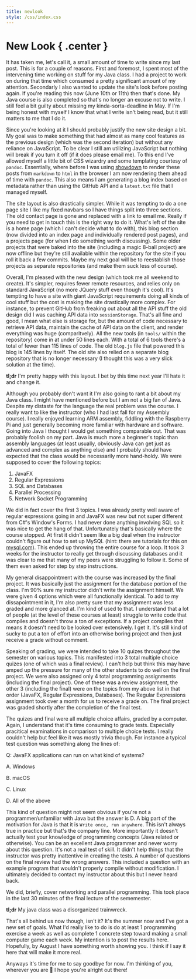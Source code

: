 ```yaml
---
title: newlook
style: /css/index.css
---
```


# New Look { .center }

It has taken me, let's call it, a small amount of time to write since my last post. This is for a couple of reasons. First and foremost, I spent most of the intervening time working on stuff for my Java class. I had a project to work on during that time which consumed a pretty significant amount of my attention. Secondarly I also wanted to update the site's look before posting again. If you're reading this now (June 10th or 11th) then that's done. My Java course is also completed so that's no longer an excuse not to write. I still feel a bit guilty about missing my kinda-sorta-deadline in May. If I'm being honest with myself I know that what I write isn't being read, but it still matters to me that I do it.

Since you're looking at it I should probably justify the new site design a bit. My goal was to make something that had almost as many cool features as the previous design (which was the second iteration) but without any reliance on JavaScript. To be clear I still am utilizing JavaScript but nothing will break if you turn it off (if it does please email me). To this end I've allowed myself a little bit of CSS wizardry and some templating courtesy of `pandoc`. Essentially, where before I was using [showdown](https://github.com/showdownjs/showdown) to render these posts from `markdown` to `html` in the browser I am now rendering them ahead of time with `pandoc`. This also means I am generating a blog index based on metadata rather than using the GitHub API and a `latest.txt` file that I managed myself.

The site layout is also drastically simpler. While it was tempting to do a one page site I like my fixed navbars so I have things split into three sections. The old contact page is gone and replaced with a link to email me. Really if you need to get in touch this is the right way to do it. What's left of the site is a home page (which I can't decide what to do with), this blog section (now divided into an index page and individually rendered post pages), and a projects page (for when I do something worth discussing). Some older projects that were baked into the site (including a magic 8-ball project) are now offline but they're still available within the repository for the site if you roll it back a few commits. Maybe my next goal will be to reestablish those projects as separate repositories (and make them suck less of course).

Overall, I'm pleased with the new design (which took me all weekend to create). It's simpler, requires fewer remote resources, and relies only on standard JavaScript (no more JQuery stuff even though it's cool). It's tempting to have a site with giant JavaScript requirements doing all kinds of cool stuff but the cost is making the site drastically more complex. For instance, to prevent GitHub from freaking out about all the API stuff the old design did I was caching API data into `sessionStorage`. That's all fine and good, I mean what else is storage for, but the amount of code necessary to retrieve API data, maintain the cache of API data on the client, and render everything was huge (comparitvely). All the new tools (in `tools/` within the repository) come in at under 50 lines each. With a total of 6 tools there's a total of fewer than 115 lines of code. The old `blog.js` file that powered this blog is 145 lines by itself. The old site also relied on a separate blog repository that is no longer necessary (I thought this was a very slick solution at the time).

**tl;dr** I'm pretty happy with this layout. I bet by this time next year I'll hate it and change it.

Although you probably don't want it I'm also going to rant a bit about my Java class. I might have mentioned before but I am not a big fan of Java. Despite my distaste for the language the real problem was the course. I really want to like the instructor (who I had last fall for my Assembly course). I really enjoyed learning ARM assembly, fiddling with the Raspberry Pi and just generally becoming more familiar with hardware and software. Going into Java I thought I would get something comparable out. That was probably foolish on my part. Java is much more a beginner's topic than assembly languages (at least usually, obviously Java can get just as advanced and complex as anything else) and I probably should have expected that the class would be necessarily more hand-holdy. We were supposed to cover the following topics:

1. JavaFX
2. Regular Expressions
3. SQL and Databases
4. Parallel Processing
5. Network Socket Programming

We did in fact cover the first 3 topics. I was already pretty well aware of regular expressions going in and JavaFX was new but not super different from C#'s Window's Forms. I had never done anything involving SQL so it was nice to get the hang of that. Unfortunately that's basically where the course stopped. At first it didn't seem like a big deal when the instructor couldn't figure out how to set up MySQL (hint: there are tutorials for this on [mysql.com](https://www.mysql.com/)). This ended up throwing the entire course for a loop. It took 3 weeks for the instructor to really get through discussing databases and it was clear to me that many of my peers were struggling to follow it. Some of them even asked for step by step instructions.

My general disappointment with the course was increased by the final project. It was basically just the assignment for the database portion of the class. I'm 90% sure my instructor didn't write the assignment himself. We were given 4 options which were all functionally identical. To add to my dissapointment in it, I'm also pretty sure that my assignment was less graded and more glanced at. I'm kind of used to that. I understand that a lot of people (at the level of these courses at least) struggle to write code that compiles and doesn't throw a ton of exceptions. If a project compiles that means it doesn't need to be looked over extensively. I get it. It's still kind of sucky to put a ton of effort into an otherwise boring project and then just receive a grade without comment.

Speaking of grading, we were intended to take 10 quizes throughout the semester on various topics. This manifested into 3 total multiple choice quizes (one of which was a final review). I can't help but think this may have amped up the pressure for many of the other students to do well on the final project. We were also assigned only 4 total programming assignments (including the final project). One of these was a review assignment, the other 3 (including the final) were on the topics from my above list in that order (JavaFX, Regular Expressions, Databases). The Regular Expressions assignment took over a month for us to receive a grade on. The final project was graded shortly after the completion of the final test.

The quizes and final  were all multiple choice affairs, graded by a computer. Again, I understand that it's time consuming to grade tests. Especially pracitical examinations in comparison to multiple choice tests. I really couldn't help but feel like it was mostly trivia though. For instance a typical test question was something along the lines of:

Q: JavaFX applications can run on what kind of systems?

A. Windows

B. macOS

C. Linux

D. All of the above

This kind of question might not seem obvious if you're not a programmer/unfamiliar with Java but the answer is D. A big part of the motivation for Java is that it is `Write once, run anywhere`. This isn't always true in practice but that's the company line. More importantly it doesn't actually test your knowledge of programming concepts (Java related or otherwise). You can be an excellent Java programmer and never worry about this question. It's not a real test of skill. It didn't help things that the instructor was pretty inattentive in creating the tests. A number of questions on the final review had the wrong answers. This included a question with an example program that wouldn't properly compile without modification. I ultimately decided to contact my instructor about this but I never heard back.

We did, briefly, cover networking and parallel programming. This took place in the last 30 minutes of the final lecture of the sememester.

**tl;dr** My java class was a disorganized trainwreck.

That's all behind us now though, isn't it? It's the summer now and I've got a new set of goals. What I'd really like to do is do at least 1 programming exercise a week as well as complete 1 concrete step toward making a small computer game each week. My intention is to post the results here. Hopefully, by August I have something worth showing you. I think if I say it here that will make it more real.

Anyways it's time for me to say goodbye for now. I'm thinking of you, wherever you are 🙇 I hope you're alright out there!